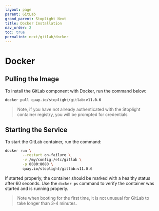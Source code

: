 ```yaml
---
layout: page
parent: GitLab
grand_parent: Stoplight Next
title: Docker Installation
nav_order: 2
toc: true
permalink: next/gitlab/docker
---
```


# Docker

## Pulling the Image

To install the GitLab component with Docker, run the command below:

```bash
docker pull quay.io/stoplight/gitlab:v11.0.6
```

> Note, if you have not already authenticated with the Stoplight container
> registry, you will be prompted for credentials

## Starting the Service

To start the GitLab container, run the command:

```bash
docker run \
        --restart on-failure \
		-v /my/config:/etc/gitlab \
		-p 8080:8080 \
		quay.io/stoplight/gitlab:v11.0.6
```

If started properly, the container should be marked with a healthy status after
60 seconds. Use the `docker ps` command to verify the container was started and
is running properly.

> Note when booting for the first time, it is not unusual for GitLab to take
> longer than 3-4 minutes.
